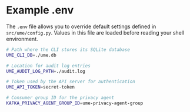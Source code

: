 # Example .env

The `.env` file allows you to override default settings defined in `src/ume/config.py`. Values in this file are loaded before reading your shell environment.

```bash
# Path where the CLI stores its SQLite database
UME_CLI_DB=./ume.db

# Location for audit log entries
UME_AUDIT_LOG_PATH=./audit.log

# Token used by the API server for authentication
UME_API_TOKEN=secret-token

# Consumer group ID for the privacy agent
KAFKA_PRIVACY_AGENT_GROUP_ID=ume-privacy-agent-group
```

